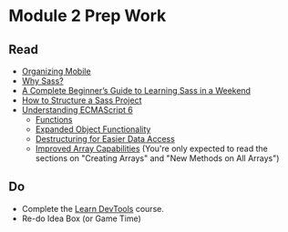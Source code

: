 # Module 2 Prep Work

## Read

- [Organizing Mobile](http://alistapart.com/article/organizing-mobile)
- [Why Sass?](http://alistapart.com/article/why-sass)
- [A Complete Beginner’s Guide to Learning Sass in a Weekend](http://skillcrush.com/2014/07/29/jargon-begone-common-sass-terminology-beginners/)
- [How to Structure a Sass Project](http://thesassway.com/beginner/how-to-structure-a-sass-project)
- [Understanding ECMAScript 6](https://leanpub.com/understandinges6/read)
  - [Functions](https://leanpub.com/understandinges6/read#leanpub-auto-functions)
  - [Expanded Object Functionality](https://leanpub.com/understandinges6/read#leanpub-auto-expanded-object-functionality)
  - [Destructuring for Easier Data Access](https://leanpub.com/understandinges6/read#leanpub-auto-destructuring-for-easier-data-access)
  - [Improved Array Capabilities](https://leanpub.com/understandinges6/read#leanpub-auto-improved-array-capabilities) (You're only expected to read the sections on "Creating Arrays" and "New Methods on All Arrays")

## Do

- Complete the [Learn DevTools](https://www.codeschool.com/courses/discover-devtools) course.
- Re-do Idea Box (or Game Time)
